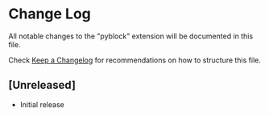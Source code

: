 # Change Log

All notable changes to the "pyblock" extension will be documented in this file.

Check [Keep a Changelog](http://keepachangelog.com/) for recommendations on how to structure this file.

## [Unreleased]

- Initial release